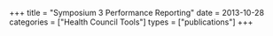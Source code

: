 +++
title = "Symposium 3 Performance Reporting"
date = 2013-10-28
categories = ["Health Council Tools"]
types = ["publications"]
+++
